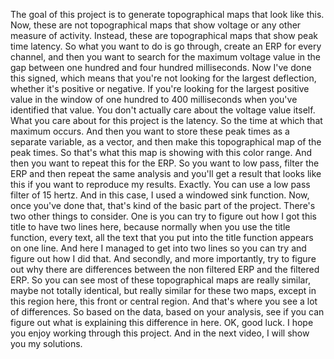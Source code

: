  The goal of this project is to generate topographical maps that look like this. Now, these are not topographical maps that show voltage or any other measure of activity. Instead, these are topographical maps that show peak time latency. So what you want to do is go through, create an ERP for every channel, and then you want to search for the maximum voltage value in the gap between one hundred and four hundred milliseconds. Now I've done this signed, which means that you're not looking for the largest deflection, whether it's positive or negative. If you're looking for the largest positive value in the window of one hundred to 400 milliseconds when you've identified that value. You don't actually care about the voltage value itself. What you care about for this project is the latency. So the time at which that maximum occurs. And then you want to store these peak times as a separate variable, as a vector, and then make this topographical map of the peak times. So that's what this map is showing with this color range. And then you want to repeat this for the ERP. So you want to low pass, filter the ERP and then repeat the same analysis and you'll get a result that looks like this if you want to reproduce my results. Exactly. You can use a low pass filter of 15 hertz. And in this case, I used a windowed sink function. Now, once you've done that, that's kind of the basic part of the project. There's two other things to consider. One is you can try to figure out how I got this title to have two lines here, because normally when you use the title function, every text, all the text that you put into the title function appears on one line. And here I managed to get into two lines so you can try and figure out how I did that. And secondly, and more importantly, try to figure out why there are differences between the non filtered ERP and the filtered ERP. So you can see most of these topographical maps are really similar, maybe not totally identical, but really similar for these two maps, except in this region here, this front or central region. And that's where you see a lot of differences. So based on the data, based on your analysis, see if you can figure out what is explaining this difference in here. OK, good luck. I hope you enjoy working through this project. And in the next video, I will show you my solutions.